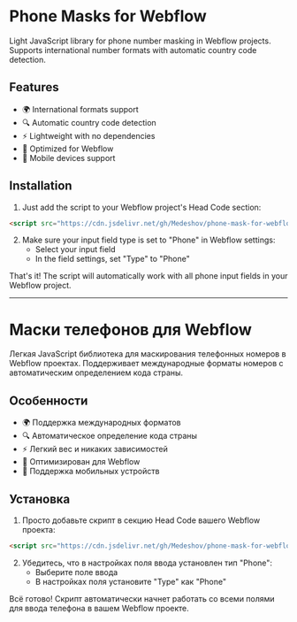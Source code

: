 # Phone Masks for Webflow

Light JavaScript library for phone number masking in Webflow projects. Supports international number formats with automatic country code detection.

## Features

- 🌍 International formats support
- 🔍 Automatic country code detection
- ⚡ Lightweight with no dependencies
- 🎯 Optimized for Webflow
- 📱 Mobile devices support

## Installation

1. Just add the script to your Webflow project's Head Code section:

```html
<script src="https://cdn.jsdelivr.net/gh/Medeshov/phone-mask-for-webflow@main/kai-phone-mask.js"></script>
```

2. Make sure your input field type is set to "Phone" in Webflow settings:
   - Select your input field
   - In the field settings, set "Type" to "Phone"

That's it! The script will automatically work with all phone input fields in your Webflow project.

---

# Маски телефонов для Webflow

Легкая JavaScript библиотека для маскирования телефонных номеров в Webflow проектах. Поддерживает международные форматы номеров с автоматическим определением кода страны.

## Особенности

- 🌍 Поддержка международных форматов
- 🔍 Автоматическое определение кода страны
- ⚡ Легкий вес и никаких зависимостей
- 🎯 Оптимизирован для Webflow
- 📱 Поддержка мобильных устройств

## Установка

1. Просто добавьте скрипт в секцию Head Code вашего Webflow проекта:

```html
<script src="https://cdn.jsdelivr.net/gh/Medeshov/phone-mask-for-webflow@main/kai-phone-mask.js"></script>
```

2. Убедитесь, что в настройках поля ввода установлен тип "Phone":
   - Выберите поле ввода
   - В настройках поля установите "Type" как "Phone"

Всё готово! Скрипт автоматически начнет работать со всеми полями для ввода телефона в вашем Webflow проекте.